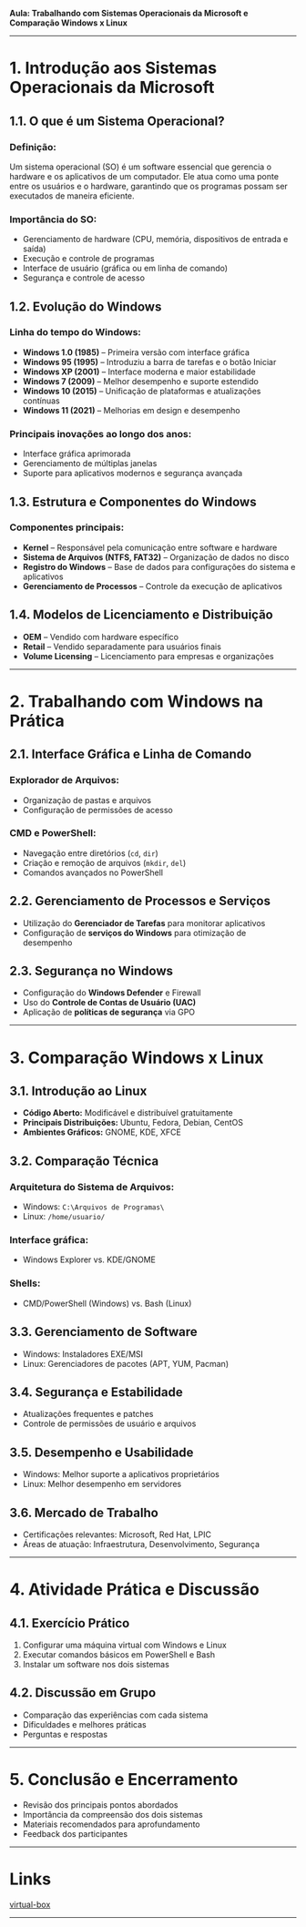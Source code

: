 **Aula: Trabalhando com Sistemas Operacionais da Microsoft e Comparação Windows x Linux**

---

# **1. Introdução aos Sistemas Operacionais da Microsoft**

## **1.1. O que é um Sistema Operacional?**
### **Definição:**
Um sistema operacional (SO) é um software essencial que gerencia o hardware e os aplicativos de um computador. Ele atua como uma ponte entre os usuários e o hardware, garantindo que os programas possam ser executados de maneira eficiente.

### **Importância do SO:**
- Gerenciamento de hardware (CPU, memória, dispositivos de entrada e saída)
- Execução e controle de programas
- Interface de usuário (gráfica ou em linha de comando)
- Segurança e controle de acesso

## **1.2. Evolução do Windows**

### **Linha do tempo do Windows:**
- **Windows 1.0 (1985)** – Primeira versão com interface gráfica
- **Windows 95 (1995)** – Introduziu a barra de tarefas e o botão Iniciar
- **Windows XP (2001)** – Interface moderna e maior estabilidade
- **Windows 7 (2009)** – Melhor desempenho e suporte estendido
- **Windows 10 (2015)** – Unificação de plataformas e atualizações contínuas
- **Windows 11 (2021)** – Melhorias em design e desempenho

### **Principais inovações ao longo dos anos:**
- Interface gráfica aprimorada
- Gerenciamento de múltiplas janelas
- Suporte para aplicativos modernos e segurança avançada

## **1.3. Estrutura e Componentes do Windows**

### **Componentes principais:**
- **Kernel** – Responsável pela comunicação entre software e hardware
- **Sistema de Arquivos (NTFS, FAT32)** – Organização de dados no disco
- **Registro do Windows** – Base de dados para configurações do sistema e aplicativos
- **Gerenciamento de Processos** – Controle da execução de aplicativos

## **1.4. Modelos de Licenciamento e Distribuição**
- **OEM** – Vendido com hardware específico
- **Retail** – Vendido separadamente para usuários finais
- **Volume Licensing** – Licenciamento para empresas e organizações

---

# **2. Trabalhando com Windows na Prática**

## **2.1. Interface Gráfica e Linha de Comando**
### **Explorador de Arquivos:**
- Organização de pastas e arquivos
- Configuração de permissões de acesso

### **CMD e PowerShell:**
- Navegação entre diretórios (`cd`, `dir`)
- Criação e remoção de arquivos (`mkdir`, `del`)
- Comandos avançados no PowerShell

## **2.2. Gerenciamento de Processos e Serviços**
- Utilização do **Gerenciador de Tarefas** para monitorar aplicativos
- Configuração de **serviços do Windows** para otimização de desempenho

## **2.3. Segurança no Windows**
- Configuração do **Windows Defender** e Firewall
- Uso do **Controle de Contas de Usuário (UAC)**
- Aplicação de **políticas de segurança** via GPO

---

# **3. Comparação Windows x Linux**

## **3.1. Introdução ao Linux**
- **Código Aberto:** Modificável e distribuível gratuitamente
- **Principais Distribuições:** Ubuntu, Fedora, Debian, CentOS
- **Ambientes Gráficos:** GNOME, KDE, XFCE

## **3.2. Comparação Técnica**
### **Arquitetura do Sistema de Arquivos:**
- Windows: `C:\Arquivos de Programas\`
- Linux: `/home/usuario/`

### **Interface gráfica:**
- Windows Explorer vs. KDE/GNOME

### **Shells:**
- CMD/PowerShell (Windows) vs. Bash (Linux)

## **3.3. Gerenciamento de Software**
- Windows: Instaladores EXE/MSI
- Linux: Gerenciadores de pacotes (APT, YUM, Pacman)

## **3.4. Segurança e Estabilidade**
- Atualizações frequentes e patches
- Controle de permissões de usuário e arquivos

## **3.5. Desempenho e Usabilidade**
- Windows: Melhor suporte a aplicativos proprietários
- Linux: Melhor desempenho em servidores

## **3.6. Mercado de Trabalho**
- Certificações relevantes: Microsoft, Red Hat, LPIC
- Áreas de atuação: Infraestrutura, Desenvolvimento, Segurança

---

# **4. Atividade Prática e Discussão**

## **4.1. Exercício Prático**
1. Configurar uma máquina virtual com Windows e Linux
2. Executar comandos básicos em PowerShell e Bash
3. Instalar um software nos dois sistemas

## **4.2. Discussão em Grupo**
- Comparação das experiências com cada sistema
- Dificuldades e melhores práticas
- Perguntas e respostas

---

# **5. Conclusão e Encerramento**
- Revisão dos principais pontos abordados
- Importância da compreensão dos dois sistemas
- Materiais recomendados para aprofundamento
- Feedback dos participantes

---
# Links

[virtual-box](https://www.virtualbox.org/wiki/Downloads)

---